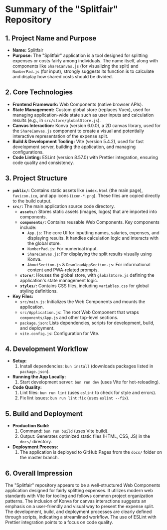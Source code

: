 # Summary of the "Splitfair" Repository

## 1. Project Name and Purpose

- **Name:** Splitfair
- **Purpose:** The "Splitfair" application is a tool designed for splitting expenses or costs fairly among individuals. The name itself, along with components like `ShareCanvas.js` (for visualizing the split) and `NumberPad.js` (for input), strongly suggests its function is to calculate and display how shared costs should be divided.

## 2. Core Technologies

- **Frontend Framework:** Web Components (native browser APIs).
- **State Management:** Custom global store (replaces Vuex), used for managing application-wide state such as user inputs and calculation results (e.g., in `src/store/globalStore.js`).
- **Canvas Interaction:** Konva (version 6.0.0), a 2D canvas library, used for the `ShareCanvas.js` component to create a visual and potentially interactive representation of the expense split.
- **Build & Development Tooling:** Vite (version 5.4.2), used for fast development server, building the application, and managing configurations.
- **Code Linting:** ESLint (version 8.57.0) with Prettier integration, ensuring code quality and consistency.

## 3. Project Structure

- **`public/`:** Contains static assets like `index.html` (the main page), `favicon.ico`, and app icons (`icon-*.png`). These files are copied directly to the build output.
- **`src/`:** The main application source code directory.
  - **`assets/`:** Stores static assets (images, logos) that are imported into components.
  - **`components/`:** Contains reusable Web Components. Key components include:
    - `App.js`: The core UI for inputting names, salaries, expenses, and displaying results. It handles calculation logic and interacts with the global store.
    - `NumberPad.js`: For numerical input.
    - `ShareCanvas.js`: For displaying the split results visually using Konva.
    - `AboutSection.js` & `DownloadAppSection.js`: For informational content and PWA-related prompts.
  - **`store/`:** Houses the global store, with `globalStore.js` defining the application's state management logic.
  - **`styles/`:** Contains CSS files, including `variables.css` for global styling definitions.
- **Key Files:**
  - `src/main.js`: Initializes the Web Components and mounts the application.
  - `src/Application.js`: The root Web Component that wraps `components/App.js` and other top-level sections.
  - `package.json`: Lists dependencies, scripts for development, build, and deployment.
  - `vite.config.js`: Configuration for Vite.

## 4. Development Workflow

- **Setup:**
  1.  Install dependencies: `bun install` (downloads packages listed in `package.json`).
- **Running the App Locally:**
  1.  Start development server: `bun run dev` (uses Vite for hot-reloading).
- **Code Quality:**
  1.  Lint files: `bun run lint` (uses `eslint` to check for style and errors).
  2.  Fix lint issues: `bun run lint:fix` (uses `eslint --fix`).

## 5. Build and Deployment

- **Production Build:**
  1.  Command: `bun run build` (uses Vite build).
  2.  Output: Generates optimized static files (HTML, CSS, JS) in the `docs/` directory.
- **Deployment Process:**
  1.  The application is deployed to GitHub Pages from the `docs/` folder on the master branch.

## 6. Overall Impression

The "Splitfair" repository appears to be a well-structured Web Components application designed for fairly splitting expenses. It utilizes modern web standards with Vite for tooling and follows common project organization patterns. The inclusion of Konva for canvas interactions suggests an emphasis on a user-friendly and visual way to present the expense split. The development, build, and deployment processes are clearly defined through scripts, indicating a streamlined workflow. The use of ESLint with Prettier integration points to a focus on code quality.
